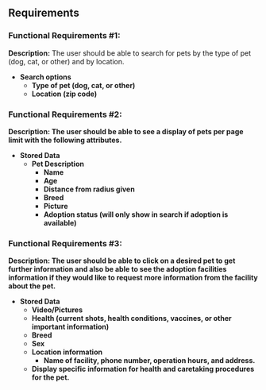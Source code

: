 ## Requirements

### Functional Requirements #1:

**Description:** The user should be able to search for pets by the type of pet (dog, cat, or other) and by location.<b />
* Search options
   * Type of pet (dog, cat, or other)
   * Location (zip code)


### Functional Requirements #2:

**Description:** The user should be able to see a display of pets per page limit with the following attributes.<br />
* Stored Data
   * Pet Description
      * Name
      * Age
      * Distance from radius given
      * Breed
      * Picture
      * Adoption status (will only show in search if adoption is available)


### Functional Requirements #3:

**Description:** The user should be able to click on a desired pet to get further information and also be able to see the adoption facilities information if they would like to request more information from the facility about the pet. <br />
* Stored Data
   * Video/Pictures
   * Health (current shots, health conditions, vaccines, or other important information)
   * Breed
   * Sex
   * Location information
      * Name of facility, phone number, operation hours, and address.
   * Display specific information for health and caretaking procedures for the pet.
